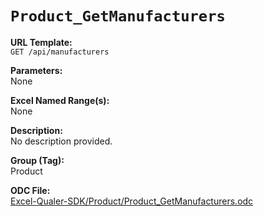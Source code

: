 # `Product_GetManufacturers`

**URL Template:**  
`GET /api/manufacturers`

**Parameters:**  
None

**Excel Named Range(s):**  
None

**Description:**  
No description provided.

**Group (Tag):**  
Product

**ODC File:**  
[Excel-Qualer-SDK/Product/Product_GetManufacturers.odc](https://github.com/Johnson-Gage-Inspection-Inc/qualer-sdk-odc/blob/main/Excel-Qualer-SDK/Product/Product_GetManufacturers.odc)
